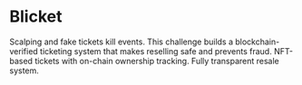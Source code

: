 # Blicket
Scalping and fake tickets kill events. This challenge builds a blockchain-verified ticketing system that makes reselling safe and prevents fraud.  NFT-based tickets with on-chain ownership tracking. Fully transparent resale system.
